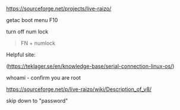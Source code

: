 https://sourceforge.net/projects/live-raizo/

getac boot menu F10

turn off num lock

> FN + numlock

Helpful site:

(https://teklager.se/en/knowledge-base/serial-connection-linux-os/)


whoami - confirm you are root

https://sourceforge.net/p/live-raizo/wiki/Description_of_v8/

skip down to "password"
